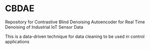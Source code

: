 # CBDAE
Repository for Contrastive Blind Denoising Autoencoder for Real Time Denoising of Industrial IoT Sensor Data

This is a data-driven technique for data cleaning to be used in control applications
